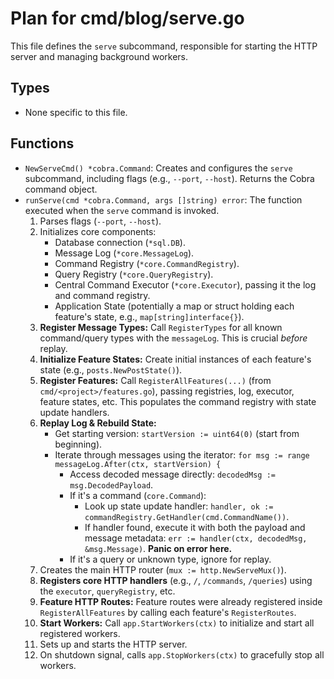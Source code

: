 # Plan for cmd/blog/serve.go

This file defines the `serve` subcommand, responsible for starting the HTTP server and managing background workers.

## Types

- None specific to this file.

## Functions

- `NewServeCmd() *cobra.Command`: Creates and configures the `serve` subcommand, including flags (e.g., `--port`, `--host`). Returns the Cobra command object.
- `runServe(cmd *cobra.Command, args []string) error`: The function executed when the `serve` command is invoked.
    1. Parses flags (`--port`, `--host`).
    2. Initializes core components:
        - Database connection (`*sql.DB`).
        - Message Log (`*core.MessageLog`).
        - Command Registry (`*core.CommandRegistry`).
        - Query Registry (`*core.QueryRegistry`).
        - Central Command Executor (`*core.Executor`), passing it the log and command registry.
        - Application State (potentially a map or struct holding each feature's state, e.g., `map[string]interface{}`).
    3. **Register Message Types:** Call `RegisterTypes` for all known command/query types with the `messageLog`. This is crucial *before* replay.
    4. **Initialize Feature States:** Create initial instances of each feature's state (e.g., `posts.NewPostState()`).
    5. **Register Features:** Call `RegisterAllFeatures(...)` (from `cmd/<project>/features.go`), passing registries, log, executor, feature states, etc. This populates the command registry with state update handlers.
    6. **Replay Log & Rebuild State:**
        - Get starting version: `startVersion := uint64(0)` (start from beginning).
        - Iterate through messages using the iterator: 
            `for msg := range messageLog.After(ctx, startVersion) {`
            - Access decoded message directly: `decodedMsg := msg.DecodedPayload`.
            - If it's a command (`core.Command`):
                - Look up state update handler: `handler, ok := commandRegistry.GetHandler(cmd.CommandName())`.
                - If handler found, execute it with both the payload and message metadata: `err := handler(ctx, decodedMsg, &msg.Message)`. **Panic on error here.**
            - If it's a query or unknown type, ignore for replay.
    7. Creates the main HTTP router (`mux := http.NewServeMux()`).
    8. **Registers core HTTP handlers** (e.g., `/`, `/commands`, `/queries`) using the `executor`, `queryRegistry`, etc.
    9. **Feature HTTP Routes:** Feature routes were already registered inside `RegisterAllFeatures` by calling each feature's `RegisterRoutes`.
    10. **Start Workers:** Call `app.StartWorkers(ctx)` to initialize and start all registered workers.
    11. Sets up and starts the HTTP server.
    12. On shutdown signal, calls `app.StopWorkers(ctx)` to gracefully stop all workers.
